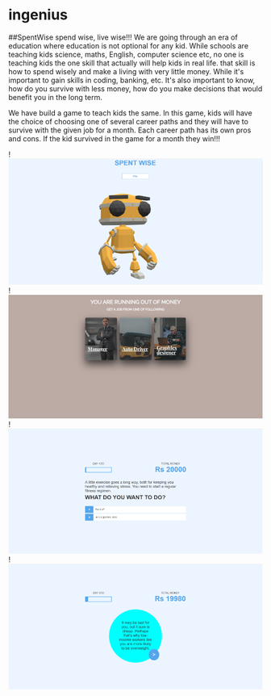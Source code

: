 # ingenius
##SpentWise
spend wise, live wise!!!
We are going through an era of education where education is not optional for any kid. While schools are teaching kids science, maths, English, computer science etc, no one is teaching kids the one skill that actually will help kids in real life. that skill is how to spend wisely and make a living with very little money. While it's important to gain skills in coding, banking, etc. It's also important to know, how do you survive with less money, how do you make decisions that would benefit you in the long term.

We have build a game to teach kids the same. In this game, kids will have the choice of choosing one of several career paths and they will have to survive with the given job for a month. Each career path has its own pros and cons. If the kid survived in the game for a month they win!!!

!![alt text](https://github.com/rj33536/ingenius/blob/master/robot.PNG?raw=true)
!![alt text](https://github.com/rj33536/ingenius/blob/master/role.png?raw=true)
!![alt text](https://github.com/rj33536/ingenius/blob/master/quiz.png?raw=true)
!![alt text](https://github.com/rj33536/ingenius/blob/master/quiz2.png?raw=true)
